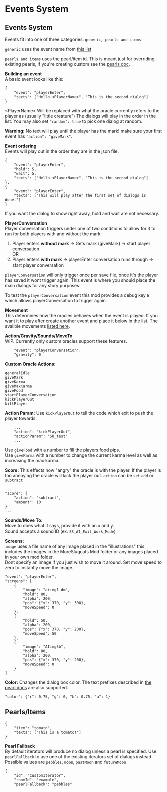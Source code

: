 # Events System
## Events System
Events fit into one of three categories:
`generic, pearls and items`

`generic` uses the event name from [this list](/docs/eventIds.md)

`pearls and items` uses the pearl/item id. This is meant just for overriding existing pearls, If you're creating custom see the [pearls doc](/docs/pearls.md).

**Building an event**  
A basic event looks like this:

```
{
    "event": "playerEnter",
    "texts": ["Hello <PlayerName>", "This is the second dialog"]
}
```
\<PlayerName\> Will be replaced with what the oracle currently refers to the player as (usually "little creature")
The dialogs will play in the order in the list. You may also set `"random": true` to pick one dialog at random.

**Warning:** No text will play until the player has the mark! make sure your first event has `"action": "giveMark"`.

**Event ordering**  
Events will play out in the order they are in the json file.
```
{
    "event": "playerEnter",
    "hold": 5,
    "wait": 5,
    "texts": ["Hello <PlayerName>", "This is the second dialog"]
},
{
    "event": "playerEnter",
    "texts": ["This will play after the first set of dialogs is done."]
}
```
If you want the dialog to show right away, hold and wait are not necessary. 

**PlayerConversation**  
Player conversation triggers under one of two conditions to allow for it to run for both players with and without the mark:   
1. Player enters **without mark** -> Gets mark (giveMark) -> start player conversation  
OR
2. Player enters **with mark** -> playerEnter conversation runs through -> start player conversation  


`playerConversation` will only trigger once per save file, once it's the player has saved it wont trigger again. This event is where you should place the main dialogs for any story purposes.  

To test the `playerConversation` event this mod provides a debug key `6` which allows playerConversation to trigger again.

**Movement**  
This determines how the oracles behaves when the event is played. If you want it to play after create another event and place it below in the list.
The avalible movements [listed here](/docs/eventIds.md).

**Action/Gravity/Sounds/MoveTo**  
WIP. Currently only custom oracles support these features.
```
    "event": "playerConversation",
    "gravity": 0
```

**Custom Oracle Actions:**  
```
generalIdle
giveMark
giveKarma
giveMaxKarma
giveFood
startPlayerConversation
kickPlayerOut
killPlayer
```

**Action Param:**
Use `kickPlayerOut` to tell the code which exit to push the player towards.
```
    ...
    "action": "kickPlayerOut",
    "actionParam": "SU_test"
    ...
```  
Use `giveFood` with a number to fill the players food pips.  
Use `giveKarma` with a number to change the current karma level as well as increasing the max karma.

**Score:**
This effects how "angry" the oracle is with the player. If the player is too annoying the oracle will kick the player out. `action` can be `set` `add` or `subtract`
```
...
"score": {
    "action": "subtract",
    "amount": 10
}
...
```
**Sounds/Move To:**  
Move to does what it says, provide it with an x and y.  
Sound accepts a sound ID (ex. `SS_AI_Exit_Work_Mode`)

**Screens:**  
`image` uses a file name of any image placed in the "illustrations" this includes the images in the MoreSlugcats Mod folder or any images placed in your own mod folder.  
Dont specify an image if you just wish to move it around. Set move speed to zero to instantly move the image.
```
"event": "playerEnter",
"screens": [
    {
        "image": "aiimg1_dm",
        "hold": 80,
        "alpha": 200,
        "pos": {"x": 370, "y": 300},
        "moveSpeed": 0
    },
    {
        "hold": 50,
        "alpha": 200,
        "pos": {"x": 370, "y": 200},
        "moveSpeed": 50
    },
    {
        "image": "AIimg5b",
        "hold": 80,
        "alpha": 200,
        "pos": {"x": 370, "y": 200},
        "moveSpeed": 0
    }
]
```

**Color:**
Changes the dialog box color. The text prefixes described in [the pearl docs](/docs/pearls.md) are also supported.
```
"color": {"r": 0.75, "g": 0, "b": 0.75, "a": 1}
```

## Pearls/Items
```
{
    "item": "tomato",
    "texts": ["This is a tomato!"]
}
```
**Pearl Fallback**  
By default iterators will produce no dialog unless a pearl is specified. Use `pearlFallback` to use one of the existing iterators set of dialogs instead. Possible values are `pebbles`, `moon`, `pastMoon` and `futureMoon`
```
{
    "id": "CustomIterator",
    "roomId": "example",
    "pearlFallback": "pebbles"
```
